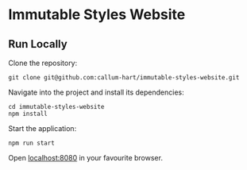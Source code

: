 # Immutable Styles Website

## Run Locally

Clone the repository:

```
git clone git@github.com:callum-hart/immutable-styles-website.git
```

Navigate into the project and install its dependencies:

```
cd immutable-styles-website
npm install
```

Start the application:

```
npm run start
```

Open [localhost:8080](http://localhost:8080) in your favourite browser.
